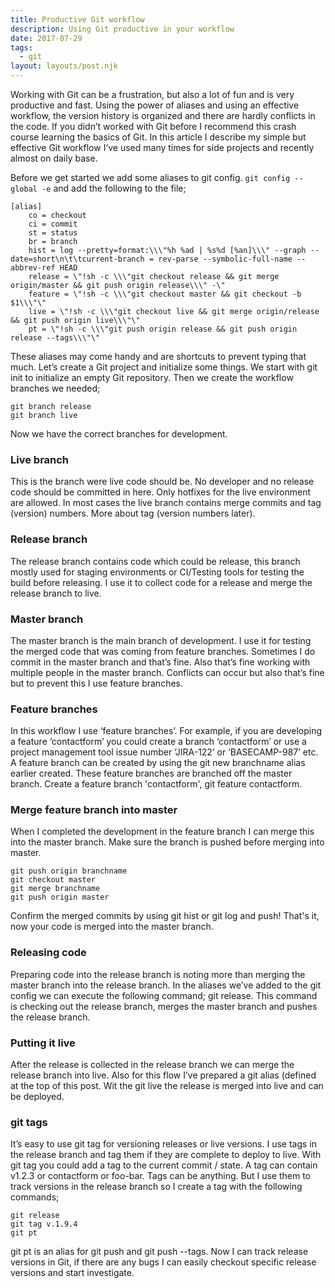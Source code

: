 ```yaml
---
title: Productive Git workflow
description: Using Git productive in your workflow
date: 2017-07-29
tags:
  - git
layout: layouts/post.njk
---
```

Working with Git can be a frustration, but also a lot of fun and is very productive and fast. Using the power of aliases and using an effective workflow, the version history is organized and there are hardly conflicts in the code.
If you didn’t worked with Git before I recommend this crash course learning the basics of Git.
In this article I describe my simple but effective Git workflow I’ve used many times for side projects and recently almost on daily base.

Before we get started we add some aliases to git config.
`git config --global -e` and add the following to the file;

```
[alias]
    co = checkout
    ci = commit
    st = status
    br = branch
    hist = log --pretty=format:\\\"%h %ad | %s%d [%an]\\\" --graph --date=short\n\t\tcurrent-branch = rev-parse --symbolic-full-name --abbrev-ref HEAD
    release = \"!sh -c \\\"git checkout release && git merge origin/master && git push origin release\\\" -\"
    feature = \"!sh -c \\\"git checkout master && git checkout -b $1\\\"\"
    live = \"!sh -c \\\"git checkout live && git merge origin/release && git push origin live\\\"\"
    pt = \"!sh -c \\\"git push origin release && git push origin release --tags\\\"\"
```

These aliases may come handy and are shortcuts to prevent typing that much.
Let’s create a Git project and initialize some things. We start with git init to initialize an empty Git repository.
Then we create the workflow branches we needed;

```
git branch release 
git branch live
```

Now we have the correct branches for development.

### Live branch

This is the branch were live code should be. No developer and no release code should be committed in here. Only hotfixes for the live environment are allowed. In most cases the live branch contains merge commits and tag (version) numbers.
More about tag (version numbers later).

### Release branch

The release branch contains code which could be release, this branch mostly used for staging environments or CI/Testing tools for testing the build before releasing. I use it to collect code for a release and merge the release branch to live.

### Master branch
The master branch is the main branch of development. I use it for testing the merged code that was coming from feature branches. Sometimes I do commit in the master branch and that’s fine. Also that’s fine working with multiple people in the master branch. Conflicts can occur but also that’s fine but to prevent this I use feature branches.

### Feature branches
In this workflow I use ‘feature branches’. For example, if you are developing a feature ‘contactform’ you could create a branch ‘contactform’ or use a project management tool issue number ‘JIRA-122’ or ‘BASECAMP-987’ etc. A feature branch can be created by using the git new branchname alias earlier created. These feature branches are branched off the master branch. Create a feature branch 'contactform', git feature contactform.

### Merge feature branch into master
When I completed the development in the feature branch I can merge this into the master branch. Make sure the branch is pushed before merging into master.

```
git push origin branchname 
git checkout master 
git merge branchname 
git push origin master
```

Confirm the merged commits by using git hist or git log and push!
That's it, now your code is merged into the master branch.

### Releasing code
Preparing code into the release branch is noting more than merging the master branch into the release branch. In the aliases we’ve added to the git config we can execute the following command; git release.
This command is checking out the release branch, merges the master branch and pushes the release branch.

### Putting it live
After the release is collected in the release branch we can merge the release branch into live. Also for this flow I’ve prepared a git alias (defined at the top of this post. Wit the git live the release is merged into live and can be deployed.

### git tags
It’s easy to use git tag for versioning releases or live versions. I use tags in the release branch and tag them if they are complete to deploy to live.
With git tag you could add a tag to the current commit / state. A tag can contain v1.2.3 or contactform or foo-bar. Tags can be anything. But I use them to track versions in the release branch so I create a tag with the following commands;

```
git release 
git tag v.1.9.4 
git pt
```

git pt is an alias for git push and git push --tags. Now I can track release versions in Git, if there are any bugs I can easily checkout specific release versions and start investigate.